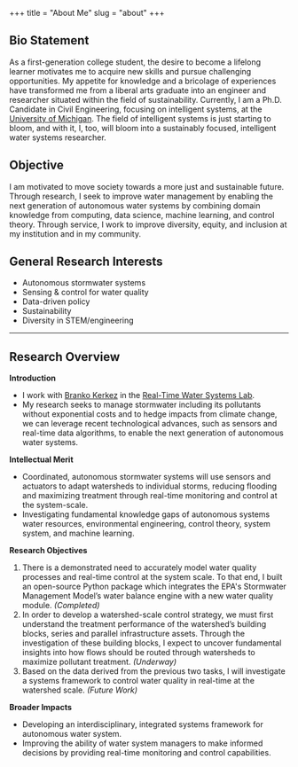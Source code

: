 +++
title = "About Me"
slug = "about"
+++

## Bio Statement
As a first-generation college student, the desire to become a lifelong learner motivates me to acquire new skills and pursue challenging opportunities. My appetite for knowledge and a bricolage of experiences have transformed me from a liberal arts graduate into an engineer and researcher situated within the field of sustainability. Currently, I am a Ph.D. Candidate in Civil Engineering, focusing on intelligent systems, at the [University of Michigan](https://cee.engin.umich.edu/). The field of intelligent systems is just starting to bloom, and with it, I, too, will bloom into a sustainably focused, intelligent water systems researcher. 

## Objective
I am motivated to move society towards a more just and sustainable future. Through research, I seek to improve water management by enabling the next generation of autonomous water systems by combining domain knowledge from computing, data science, machine learning, and control theory. Through service, I work to improve diversity, equity, and inclusion at my institution and in my community.

## General Research Interests
* Autonomous stormwater systems
* Sensing & control for water quality
* Data-driven policy
* Sustainability
* Diversity in STEM/engineering
* * * 

## Research Overview
**Introduction**
* I work with [Branko Kerkez](https://cee.engin.umich.edu/people/branko-kerkez/) in the [Real-Time Water Systems Lab](http://www-personal.umich.edu/~bkerkez/).
* My research seeks to manage stormwater including its pollutants without exponential costs and to hedge impacts from climate change, we can leverage recent technological advances, such as sensors and real-time data algorithms, to enable the next generation of autonomous water systems.

**Intellectual Merit**
* Coordinated, autonomous stormwater systems will use sensors and actuators to adapt watersheds to individual storms, reducing flooding and maximizing treatment through real-time monitoring and control at the system-scale. 
* Investigating fundamental knowledge gaps of autonomous systems water resources, environmental engineering, control theory, system system, and machine learning.

**Research Objectives**
1. There is a demonstrated need to accurately model water quality processes and real-time control at the system scale. To that end, I built an open-source Python package which integrates the EPA's Stormwater Management Model’s water balance engine with a new water quality module. *(Completed)*
2. In order to develop a watershed-scale control strategy, we must first understand the treatment performance of the watershed’s building blocks, series and parallel infrastructure assets. Through the investigation of these building blocks, I expect to uncover fundamental insights into how flows should be routed through watersheds to maximize pollutant treatment. *(Underway)*
3. Based on the data derived from the previous two tasks, I will investigate a systems framework to control water quality in real-time at the watershed scale. *(Future Work)*

**Broader Impacts**
* Developing an interdisciplinary, integrated systems framework for autonomous water system.
* Improving the ability of water system managers to make informed decisions by providing real-time monitoring and control capabilities.
